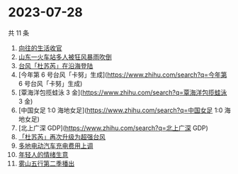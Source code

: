 # 2023-07-28

共 11 条

<!-- BEGIN -->
<!-- 最后更新时间 Fri Jul 28 2023 23:07:32 GMT+0800 (China Standard Time) -->

1. [向往的生活收官](https://www.zhihu.com/search?q=向往的生活收官)
1. [山东一火车站多人被狂风暴雨吹倒](https://www.zhihu.com/search?q=山东一火车站多人被狂风暴雨吹倒)
1. [台风「杜苏芮」在沿海登陆](https://www.zhihu.com/search?q=台风「杜苏芮」在沿海登陆)
1. [今年第 6 号台风「卡努」生成](https://www.zhihu.com/search?q=今年第 6
   号台风「卡努」生成)
1. [覃海洋包揽蛙泳 3 金](https://www.zhihu.com/search?q=覃海洋包揽蛙泳 3 金)
1. [中国女足 1:0 海地女足](https://www.zhihu.com/search?q=中国女足 1:0 海地女足)
1. [北上广深 GDP](https://www.zhihu.com/search?q=北上广深 GDP)
1. [「杜苏芮」再次升级为超强台风](https://www.zhihu.com/search?q=「杜苏芮」再次升级为超强台风)
1. [多地电动汽车充电费用上调](https://www.zhihu.com/search?q=多地电动汽车充电费用上调)
1. [年轻人的情绪生意](https://www.zhihu.com/search?q=年轻人的情绪生意)
1. [雾山五行第二季播出](https://www.zhihu.com/search?q=雾山五行第二季播出)

<!-- END -->
